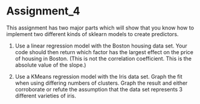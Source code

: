 # Assignment_4

This assignment has two major parts which will show that you know how to implement two different kinds of sklearn models to create predictors.

1. Use a linear regression model with the Boston housing data set. Your code should then return which factor has the largest effect on the price of housing in Boston. (This is not the correlation coefficient. This is the absolute value of the slope.)

2. Use a KMeans regression model with the Iris data set. Graph the fit when using differing numbers of clusters. Graph the result and either corroborate or refute the assumption that the data set represents 3 different varieties of iris.
